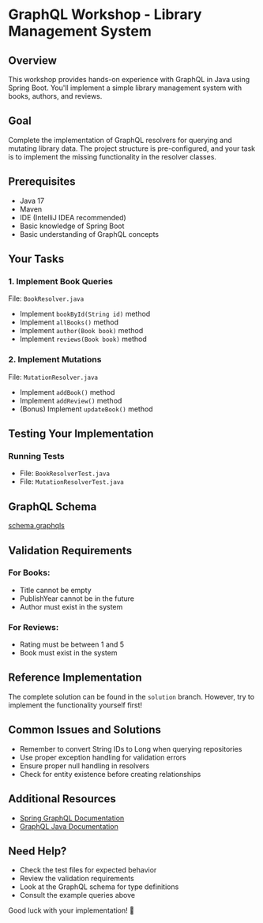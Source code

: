 # GraphQL Workshop - Library Management System

## Overview
This workshop provides hands-on experience with GraphQL in Java using Spring Boot. You'll implement a simple library management system with books, authors, and reviews.

## Goal
Complete the implementation of GraphQL resolvers for querying and mutating library data. The project structure is pre-configured, and your task is to implement the missing functionality in the resolver classes.

## Prerequisites
- Java 17
- Maven
- IDE (IntelliJ IDEA recommended)
- Basic knowledge of Spring Boot
- Basic understanding of GraphQL concepts

## Your Tasks

### 1. Implement Book Queries
File: `BookResolver.java`
- Implement `bookById(String id)` method
- Implement `allBooks()` method
- Implement `author(Book book)` method
- Implement `reviews(Book book)` method

### 2. Implement Mutations
File: `MutationResolver.java`
- Implement `addBook()` method
- Implement `addReview()` method
- (Bonus) Implement `updateBook()` method

## Testing Your Implementation

### Running Tests

- File: `BookResolverTest.java`
- File: `MutationResolverTest.java`

## GraphQL Schema
[schema.graphqls](src%2Fmain%2Fresources%2Fgraphql%2Fschema.graphqls)

## Validation Requirements
### For Books:
- Title cannot be empty
- PublishYear cannot be in the future
- Author must exist in the system
### For Reviews:
- Rating must be between 1 and 5
- Book must exist in the system

## Reference Implementation
The complete solution can be found in the `solution` branch. However, try to implement the functionality yourself first!

## Common Issues and Solutions
- Remember to convert String IDs to Long when querying repositories
- Use proper exception handling for validation errors
- Ensure proper null handling in resolvers
- Check for entity existence before creating relationships

## Additional Resources
- [Spring GraphQL Documentation](https://docs.spring.io/spring-graphql/docs/current/reference/html/)
- [GraphQL Java Documentation](https://www.graphql-java.com/documentation/getting-started)

## Need Help?
- Check the test files for expected behavior
- Review the validation requirements
- Look at the GraphQL schema for type definitions
- Consult the example queries above

Good luck with your implementation! 🚀